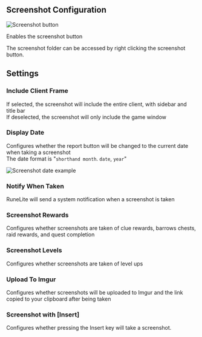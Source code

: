 ## Screenshot Configuration

![Screenshot button](https://i.imgur.com/hj2xd3J.png)

Enables the screenshot button  

The screenshot folder can be accessed by right clicking the screenshot button.

## Settings

### Include Client Frame
If selected, the screenshot will include the entire client, with sidebar and title bar  
If deselected, the screenshot will only include the game window

### Display Date
Configures whether the report button will be changed to the current date when taking a screenshot  
The date format is "`shorthand month`. `date`, `year`"  

![Screenshot date example](https://i.imgur.com/jlO5rF4.png)

### Notify When Taken
RuneLite will send a system notification when a screenshot is taken

### Screenshot Rewards
Configures whether screenshots are taken of clue rewards, barrows chests, raid rewards, and quest completion

### Screenshot Levels
Configures whether screenshots are taken of level ups

### Upload To Imgur
Configures whether screenshots will be uploaded to Imgur and the link copied to your clipboard after being taken

### Screenshot with [Insert]
Configures whether pressing the Insert key will take a screenshot.